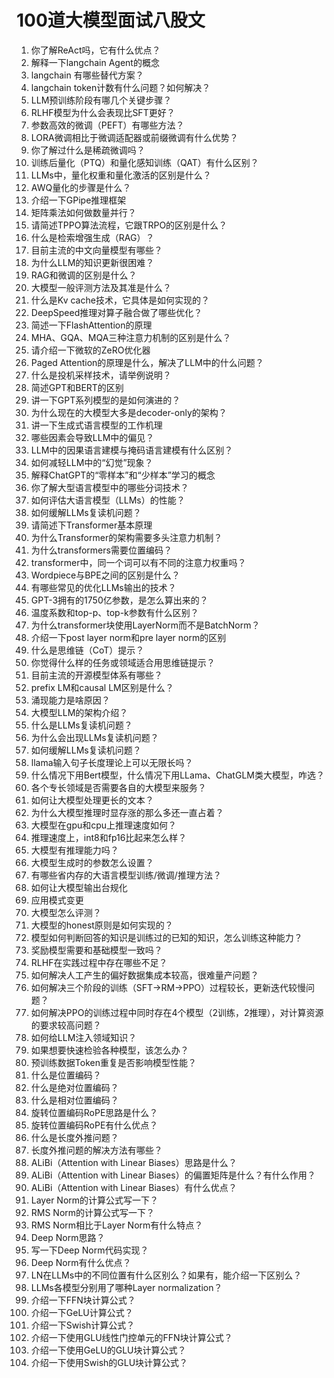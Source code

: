 # 100道大模型面试八股文

1. 你了解ReAct吗，它有什么优点？
2. 解释一下langchain Agent的概念
3. langchain 有哪些替代方案？
4. langchain token计数有什么问题？如何解决？
5. LLM预训练阶段有哪几个关键步骤？
6. RLHF模型为什么会表现比SFT更好？
7. 参数高效的微调（PEFT）有哪些方法？
8. LORA微调相比于微调适配器或前缀微调有什么优势？
9. 你了解过什么是稀疏微调吗？
10. 训练后量化（PTQ）和量化感知训练（QAT）有什么区别？
11. LLMs中，量化权重和量化激活的区别是什么？
12. AWQ量化的步骤是什么？
13. 介绍一下GPipe推理框架
14. 矩阵乘法如何做数量并行？
15. 请简述TPPO算法流程，它跟TRPO的区别是什么？
16. 什么是检索增强生成（RAG）？
17. 目前主流的中文向量模型有哪些？
18. 为什么LLM的知识更新很困难？
19. RAG和微调的区别是什么？
20. 大模型一般评测方法及其准是什么？
21. 什么是Kv cache技术，它具体是如何实现的？
22. DeepSpeed推理对算子融合做了哪些优化？
23. 简述一下FlashAttention的原理
24. MHA、GQA、MQA三种注意力机制的区别是什么？
25. 请介绍一下微软的ZeRO优化器
26. Paged Attention的原理是什么，解决了LLM中的什么问题？
27. 什么是投机采样技术，请举例说明？
28. 简述GPT和BERT的区别
29. 讲一下GPT系列模型的是如何演进的？
30. 为什么现在的大模型大多是decoder-only的架构？
31. 讲一下生成式语言模型的工作机理
32. 哪些因素会导致LLM中的偏见？
33. LLM中的因果语言建模与掩码语言建模有什么区别？
34. 如何减轻LLM中的“幻觉”现象？
35. 解释ChatGPT的“零样本”和“少样本”学习的概念
36. 你了解大型语言模型中的哪些分词技术？
37. 如何评估大语言模型（LLMs）的性能？
38. 如何缓解LLMs复读机问题？
39. 请简述下Transformer基本原理
40. 为什么Transformer的架构需要多头注意力机制？
41. 为什么transformers需要位置编码？
42. transformer中，同一个词可以有不同的注意力权重吗？
43. Wordpiece与BPE之间的区别是什么？
44. 有哪些常见的优化LLMs输出的技术？
45. GPT-3拥有的1750亿参数，是怎么算出来的？
46. 温度系数和top-p、top-k参数有什么区别？
47. 为什么transformer块使用LayerNorm而不是BatchNorm？
48. 介绍一下post layer norm和pre layer norm的区别
49. 什么是思维链（CoT）提示？
50. 你觉得什么样的任务或领域适合用思维链提示？
51. 目前主流的开源模型体系有哪些？
52. prefix LM和causal LM区别是什么？
53. 涌现能力是啥原因？
54. 大模型LLM的架构介绍？
55. 什么是LLMs复读机问题？
56. 为什么会出现LLMs复读机问题？
57. 如何缓解LLMs复读机问题？
58. llama输入句子长度理论上可以无限长吗？
59. 什么情况下用Bert模型，什么情况下用LLama、ChatGLM类大模型，咋选？
60. 各个专长领域是否需要各自的大模型来服务？
61. 如何让大模型处理更长的文本？
62. 为什么大模型推理时显存涨的那么多还一直占着？
63. 大模型在gpu和cpu上推理速度如何？
64. 推理速度上，int8和fp16比起来怎么样？
65. 大模型有推理能力吗？
66. 大模型生成时的参数怎么设置？
67. 有哪些省内存的大语言模型训练/微调/推理方法？
68. 如何让大模型输出台规化
69. 应用模式变更
70. 大模型怎么评测？
71. 大模型的honest原则是如何实现的？
72. 模型如何判断回答的知识是训练过的已知的知识，怎么训练这种能力？
73. 奖励模型需要和基础模型一致吗？
74. RLHF在实践过程中存在哪些不足？
75. 如何解决人工产生的偏好数据集成本较高，很难量产问题？
76. 如何解决三个阶段的训练（SFT->RM->PPO）过程较长，更新迭代较慢问题？
77. 如何解决PPO的训练过程中同时存在4个模型（2训练，2推理），对计算资源的要求较高问题？
78. 如何给LLM注入领域知识？
79. 如果想要快速检验各种模型，该怎么办？
80. 预训练数据Token重复是否影响模型性能？
81. 什么是位置编码？
82. 什么是绝对位置编码？
83. 什么是相对位置编码？
84. 旋转位置编码RoPE思路是什么？
85. 旋转位置编码RoPE有什么优点？
86. 什么是长度外推问题？
87. 长度外推问题的解决方法有哪些？
88. ALiBi（Attention with Linear Biases）思路是什么？
89. ALiBi（Attention with Linear Biases）的偏置矩阵是什么？有什么作用？
90. ALiBi（Attention with Linear Biases）有什么优点？
91. Layer Norm的计算公式写一下？
92. RMS Norm的计算公式写一下？
93. RMS Norm相比于Layer Norm有什么特点？
94. Deep Norm思路？
95. 写一下Deep Norm代码实现？
96. Deep Norm有什么优点？
97. LN在LLMs中的不同位置有什么区别么？如果有，能介绍一下区别么？
98. LLMs各模型分别用了哪种Layer normalization？
99. 介绍一下FFN块计算公式？
100. 介绍一下GeLU计算公式？
101. 介绍一下Swish计算公式？
102. 介绍一下使用GLU线性门控单元的FFN块计算公式？
103. 介绍一下使用GeLU的GLU块计算公式？
104. 介绍一下使用Swish的GLU块计算公式？
